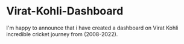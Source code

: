 # Virat-Kohli-Dashboard

I'm happy to announce that i have created a dashboard on Virat Kohli incredible cricket journey from (2008-2022).

